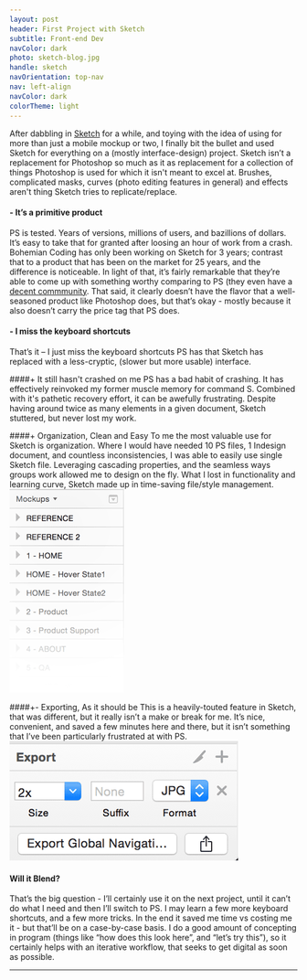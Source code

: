 ```yaml
---
layout: post
header: First Project with Sketch
subtitle: Front-end Dev
navColor: dark
photo: sketch-blog.jpg
handle: sketch
navOrientation: top-nav
nav: left-align
navColor: dark
colorTheme: light
---
```


After dabbling in [Sketch](http://bohemiancoding.com/sketch/) for a while, and toying with the idea of using for more than just a mobile mockup or two, I finally bit the bullet and used Sketch for everything on a (mostly interface-design) project. Sketch isn’t a replacement for Photoshop so much as it as replacement for a collection of things Photoshop is used for which it isn't meant to excel at. Brushes, complicated masks, curves (photo editing features in general) and effects aren't thing Sketch tries to replicate/replace.

#### <span class="negative-bullet">-</span> It’s a primitive product
PS is tested. Years of versions, millions of users, and bazillions of dollars. It’s easy to take that for granted after loosing an hour of work from a crash. Bohemian Coding has only been working on Sketch for 3 years; contrast that to a product that has been on the market for 25 years, and the difference is noticeable. In light of that, it’s fairly remarkable that they’re able to come up with something worthy comparing to PS (they even have a [decent commmunity](http://www.bohemiancoding.com/sketch/community/). That said, it clearly doesn’t have the flavor that a well-seasoned product like Photoshop does, but that’s okay - mostly because it also doesn’t carry the price tag that PS does.

#### <span class="negative-bullet">-</span> I miss the keyboard shortcuts
That’s it – I just miss the keyboard shortcuts PS has that Sketch has replaced with a less-cryptic, (slower but more usable) interface.

####<span class="positive-bullet">+</span> It still hasn't crashed on me
PS has a bad habit of crashing. It has effectively reinvoked my former muscle memory for command S. Combined with it's pathetic recovery effort, it can be awefully frustrating. Despite having around twice as many elements in a given document, Sketch stuttered, but never lost my work.

####<span class="positive-bullet">+</span> Organization, Clean and Easy
To me the most valuable use for Sketch is organization. Where I would have needed 10 PS files, 1 Indesign document, and countless inconsistencies, I was able to easily use single Sketch file. Leveraging cascading properties, and the seamless ways groups work allowed me to design on the fly. What I lost in functionality and learning curve, Sketch made up in time-saving file/style management.
![Image of layers ](/img-content/sketch/layers.png)

####<span class="neutral-bullet">+-</span> Exporting, As it should be
This is a heavily-touted feature in Sketch, that was different, but it really isn’t a make or break for me. It’s nice, convenient, and saved a few minutes here and there, but it isn’t something that I’ve been particularly frustrated at with PS.
![Image of layers ](/img-content/sketch/export.png)

#### Will it Blend?
That’s the big question - I’ll certainly use it on the next project, until it can’t do what I need and then I’ll switch to PS. I may learn a few more keyboard shortcuts, and a few more tricks. In the end it saved me time vs costing me it - but that’ll be on a case-by-case basis. I do a good amount of concepting in program (things like “how does this look here”, and “let’s try this”), so it certainly helps with an iterative workflow, that seeks to get digital as soon as possible.

---

